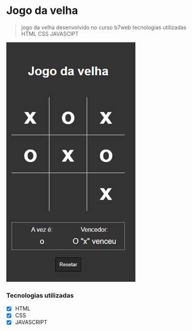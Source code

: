 # Jogo da velha
> jogo da velha desenvolvido no curso b7web tecnologias utilizadas HTML CSS JAVASCIPT
<img src="https://github.com/gfranca11/Jogo-da-velha/blob/main/jogo.PNG" alt="jogo">

### Tecnologias utilizadas

- [x] HTML
- [x] CSS
- [x] JAVASCRIPT
